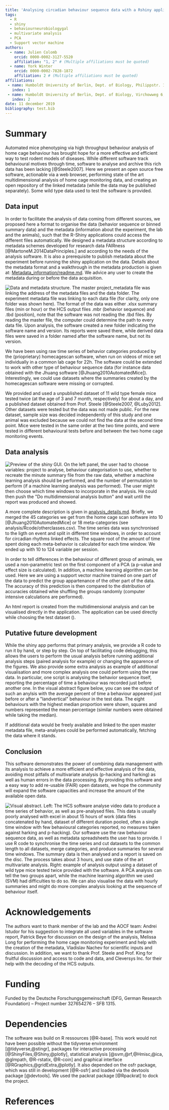 ```yaml
---
title: 'Analysing circadian behaviour sequence data with a Rshiny application'
tags:
  - R
  - shiny
  - behaviourneurobiologygal
  - multivariate analysis
  - PCA
  - Support vector machine
authors:
  - name: Julien Colomb
    orcid: 0000-0002-3127-5520
    affiliation: "1, 2" # (Multiple affiliations must be quoted)
  - name: York Winter
    orcid: 0000-0002-7828-1872
    affiliation: 2 # (Multiple affiliations must be quoted)
affiliations:
 - name: Humboldt University of Berlin, Dept. of Biology, Philippstr. 13, 10099 Berlin, Germany
   index: 1
 - name: Humboldt University of Berlin, Dept. of Biology, Virchowweg 6, Berlin, 10117 Germany
   index: 2
date: 11 december 2019
bibliography: test.bib
---
```


# Summary

Automated mice phenotyping via high throughput behaviour analysis of home cage behaviour has brought hope for a more effective and efficient way to test rodent models of diseases. While different software track behavioural motives through time, software to analyse and archive this rich data has been lacking [@Steele2007].
Here we present an open source free software, actionable via a web browser, performing state of the art multidimensional analysis of home cage monitoring data, and creating an open repository of the linked metadata (while the data may be published separately). Some wild type data used to test the software is provided.

## Data input



In order to facilitate the analysis of data coming from different sources, we proposed here a format to organise the data (behavior sequence or binned summary data) and the metadata (information about the experiment, the lab and the animals), such that the R-Shiny applications could access the different files automatically. We  designed a metadata structure according to metadata schemes developed for research data FAIRness [@MartoneM.2014DataPrinciples.] and according to the needs of the analysis software. It is also a prerequisite to publish metadata about the experiment before running the shiny application on the data. Details about the metadata format and a walkthrough in the metadata production is given at: [Metadata_information/readme.md](Metadata_information/readme.md). We advice any user to create the metadata during or before the data acquisition.

![Data and metadata structure. The master project_metadata file was linking the address of the metadata files and the data folder. The experiment metadata file was linking to each data file (for clarity, only one folder was shown here). The format of the data was either .xlsx summary files (min or hour) or the HCS output files .mbr (behavior sequence) and .tbd (position), note that the software was not reading the .tbd files. By reading the master file, the computer could determine the path to every data file. Upon analysis, the software created a new folder indicating the software name and version. Its reports were saved there, while derived data files were saved in a folder named after the software name, but not its version.](paperfigure/tree-1.png)

We have been using raw time series of behavior categories produced by the (prioprietary) homecagescan software, when run on videos of mice set individually in a common lab cage for 22h. The software could be extended to work with other type of behaviour sequence data (for instance data obtained with the Jhuang software [@Jhuang2010AutomatedMice]). Interestingly, we could use datasets where the summaries created by the homecagescan software were missing or corrupted.
 
We provided and used a unpublished dataset of 11 wild type female mice tested twice (at the age of 3 and 7 month, respectively) for about a day, and a published dataset obtained from Prof. Steele [@Steele2007, @Luby2012]. Other datasets were tested but the data was not made public. For the new dataset, sample size was decided independently of this study and one animal was excluded because we could not find the data at the second time point. Mice were tested in the same order at the two time points, and were tested in different behavioural tests before and between the two home cage monitoring events.

## Data analysis

![Preview of the shiny GUI. On the left panel, the user had to choose variables: project to analyse, behaviour categorisation to use, whether to recreate the minute summary file from the raw data, whether a machine learning analysis should be performed, and the number of permutation to perform (if a machine learning analysis was performed). The user might then choose which time windows to incorporate in the analysis. He could then push the "Do multidimensional analysis button" and wait until the report was produced and showed.](paperfigure/shinyview.png)

A more complete description is given in [analysis_details.md](analysis_details.md). Briefly, we merged the 45 categories we get from the home cage scan software into 10 [@Jhuang2010AutomatedMice] or 18 meta-categories (see analysis/Rcode/otherclasses.csv). The time series data was synchronised to the ligth on event and split in different time windows, in order to account for circadian rhythms linked effects. The square root of the amount of time spent doing each meta-behavior is calculated for each time window. We ended up with 10 to 124 variable per session.

In order to tell differences in the behaviour of different group of animals, we used a non-parametric test on the first component of a PCA (a p-value and effect size is calculated). In addition, a machine learning algorithm can be used. Here we are using a support vector machine trained on one part of the data to predict the group appartenance of the other part of the data. The accuracy of this prediction is then compared to the distribution of accuracies obtained whie shuffling the groups randomly (computer intensive calculations are performed). 



An html report is created from the multidimensional analysis and can be visualised directly in the application. The application can be used directly while choosing the test dataset ().

## Putative future development

While the shiny app performs that primary analysis, we provide a R code to run it by hand, or step by step. On top of facilitating code debugging, this allows the users to perform the usual analysis before running additional analysis steps (paired analysis for example) or changing the apparence of the figures. We also provide some extra analysis as example of additional visualisation and more complex analysis one could perform using the raw data. In particular, one script is analysing the behavior sequence itself, reporting the percentage of time a behaviour was recorded just before another one. In the visual abstract figure below, you can see the output of such an anylsis with the average percent of time a behaviour appeared just before or after a "landvertical" behaviour in the test data. The eight behaviours with the highest median proportion were shown, squares and numbers represented the mean percentage (similar numbers were obtained while taking the median).

If additional data would be freely available and linked to the open master metadata file, meta-analyses could be performed automatically, fetching the data where it stands. 

## Conclusion

This software demonstrates the power of combining data management with its analysis to achieve a more efficient and effective analysis of the data, avoiding most pitfalls of multivariate analysis (p-hacking and harking) as well as human errors in the data processing. By providing this software and a easy way to add re-usable (FAIR) open datasets, we hope the community will expand the software capacities and increase the amount of the available open data.


![Visual abstract. Left: The HCS software analyse video data to produce a time series of behavior, as well as pre-analysed files. This data is usually poorly analysed with excel in about 15 hours of work (data files concatenated by hand, dataset of different duration pooled, often a single time window with few behavioural categories reported, no measures taken against harking and p-hacking). Our software use the raw behaviour sequence data, as well as metadata spreadsheets the user has to provide. I use R code to synchronise the time series and cut datasets to the common length to all datasets, merge categories, and produce summaries for several time windows. The summary data is then analysed and a report is saved on the disc. The process takes about 3 hours, and use state of the art multivariate analysis.
Right: example of analysis output using a dataset of wild type mice tested twice provided with the software. A PCA analysis can tell the two groups apart, while the machine learning algorithm we used (SVM) had difficulties to do so. We can also visualise the data with hourly summaries and might do more complex analysis looking at the sequence of behaviour itself.](paperfigure/vis_abstract.png)






# Acknowledgements

The authors want to thank member of the lab and the AOCF team: Andrei Istudor for his suggestion to integrate all used variables in the software report, Patrick Beye for discussion on the design of the analysis, Melissa Long for performing the home cage monitoring experiment and help with the creation of the metadata, Vladislav Nachev for scientific inputs and discussion. In addition, we want to thank Prof. Steele and Prof. King for fruitful discussion and access to code and data, and Cleversys Inc. for their help with the decoding of the HCS outputs.

# Funding

Funded by the Deutsche Forschungsgemeinschaft (DFG, German Research Foundation) – Project number 327654276 – SFB 1315.



# Dependencies

The software was build on R ressources [@R-base]. This work would not have been possible without the  tidyverse environment [@tidyverse,@stingr],  packages for interactive processing [@ShinyFiles,@Shiny,@plotly], statistical analysis [@svm,@rf,@Hmisc,@ica, @glmpath, @R-rstatix, @R-coin] and graphical interface [@RGraphics,@gridExtra,@plotly]. It also depended on the osfr package, which was still in development [@R-osfr] and loaded via the devtools package [@devtools]. We used the packrat package [@Rpackrat]  to dock the project.

# References